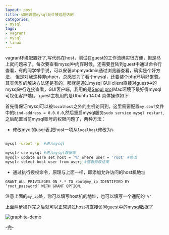 ```yaml
---
layout: post
title: 如何设置mysql允许被远程访问
categories:
- mysql
tags:
- vagrant
- mysql
- linux
---
```


vagran环境配置好了,写代码在host，测试在guest的工作流确实很方便，但是马上就问题来了，每次要查看mysql中内容时候，还需要登陆到guest中通过命令行查看，有的同学举手说，可以安装phpmyadmin通过浏览器查看，确实是个好方法，
但是对我这种非phper，总感觉为了看个mysql，还要装个php环境好累赘。其实优雅的解决方法还是有的，那就是通过mysql GUI client直接对guest中的mysql进行连接查看，GUI客户端，我用的是[Sequl pro](http://www.sequelpro.com/)(Mac环境下最好得mysql可视化客户端)。
guest主机用的是Ubuntu 14.04 具体操作如下:


首先得保证mysql可以被`localhost`之外的主机访问到，这里需要配置`my.conf`文件中的`bind-address = 0.0.0.0`,然后重启mysql服务`sudo service mysql restart`,之后配置当前mysql账号的权限问题了，两种方法：

+ 修改myql的user表,把host一项从`localhost`修改为`%`

```bash

mysql -uroot -p  #进入mysql

mysql> use mysql #进入mysql数据库
mysql> update usre set host = '%' where user = 'root' #修改
mysql> select host user from user; #查看修改结果

```

+ 通过执行授权命令，原理与上面一样，即添加允许访问的host机地址

`GRANT ALL PRIVILEGES ON *.* TO root@my_ip IDENTIFIED BY ‘root_password‘ WITH GRANT OPTION;`

注意上面的`my_ip`处，你可以填写host机的地址，也可以填写一个通配的`'%'`

上面两步操作完之后就可以正常通过host机直接访问guest中的mysql数据了

![graphite-demo]({{site.IMG_PATH}}/sequel-pro.png)

-完-
